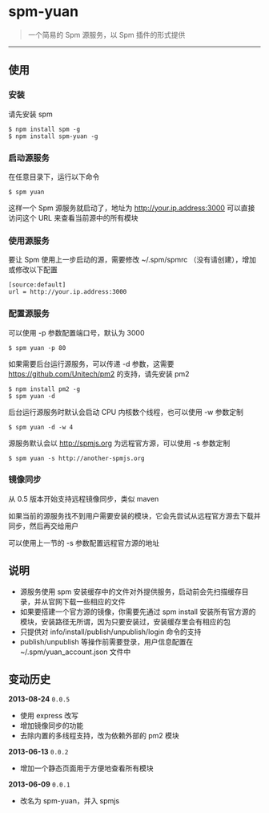 # spm-yuan

> 一个简易的 Spm 源服务，以 Spm 插件的形式提供

-----

## 使用

### 安装

请先安装 spm

    $ npm install spm -g
    $ npm install spm-yuan -g

### 启动源服务

在任意目录下，运行以下命令

    $ spm yuan

这样一个 Spm 源服务就启动了，地址为 http://your.ip.address:3000  可以直接访问这个 URL 来查看当前源中的所有模块

### 使用源服务

要让 Spm 使用上一步启动的源，需要修改 ~/.spm/spmrc （没有请创建），增加或修改以下配置

    [source:default]
    url = http://your.ip.address:3000

### 配置源服务

可以使用 -p 参数配置端口号，默认为 3000

    $ spm yuan -p 80

如果需要后台运行源服务，可以传递 -d 参数，这需要 https://github.com/Unitech/pm2 的支持，请先安装 pm2

    $ npm install pm2 -g
    $ spm yuan -d

后台运行源服务时默认会启动 CPU 内核数个线程，也可以使用 -w 参数定制

    $ spm yuan -d -w 4

源服务默认会以 http://spmjs.org 为远程官方源，可以使用 -s 参数定制

    $ spm yuan -s http://another-spmjs.org

### 镜像同步

从 0.5 版本开始支持远程镜像同步，类似 maven

如果当前的源服务找不到用户需要安装的模块，它会先尝试从远程官方源去下载并同步，然后再交给用户

可以使用上一节的 -s 参数配置远程官方源的地址

## 说明

* 源服务使用 spm 安装缓存中的文件对外提供服务，启动前会先扫描缓存目录，并从官网下载一些相应的文件
* 如果要搭建一个官方源的镜像，你需要先通过 spm install 安装所有官方源的模块，安装路径无所谓，因为只要安装过，安装缓存里会有相应的包
* 只提供对 info/install/publish/unpublish/login 命令的支持
* publish/unpublish 等操作前需要登录，用户信息配置在 ~/.spm/yuan_account.json 文件中

## 变动历史

**2013-08-24** `0.0.5`

- 使用 express 改写
- 增加镜像同步的功能
- 去除内置的多线程支持，改为依赖外部的 pm2 模块

**2013-06-13** `0.0.2`

- 增加一个静态页面用于方便地查看所有模块

**2013-06-09** `0.0.1`

- 改名为 spm-yuan，并入 spmjs

